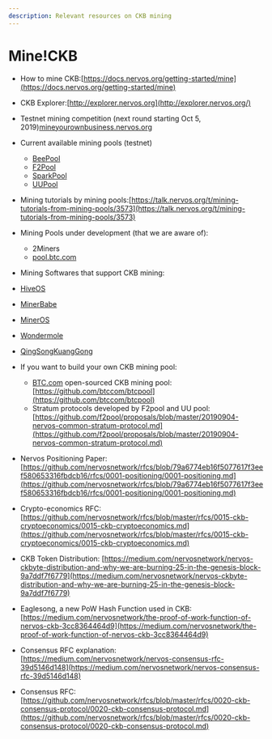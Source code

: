 ```yaml
---
description: Relevant resources on CKB mining
---
```


# Mine!CKB

* How to mine CKB:[https://docs.nervos.org/getting-started/mine](https://docs.nervos.org/getting-started/mine)
* CKB Explorer:[http://explorer.nervos.org](http://explorer.nervos.org/)
* Testnet mining competition \(next round starting Oct 5, 2019\)[mineyourownbusiness.nervos.org](http://mineyourownbusiness.nervos.org/)
* Current available mining pools \(testnet\)
  * [BeePool](https://www.beepool.org/tutorial/ckb)
  * [F2Pool](https://blog.f2pool.com/zh/help/mining-tutorial/start-mining/ckb)
  * [SparkPool](https://support.sparkpool.com/hc/zh-cn/articles/360000440961)
  * [UUPool](https://uupool.cn/tutorial/66)
* Mining tutorials by mining pools:[https://talk.nervos.org/t/mining-tutorials-from-mining-pools/3573](https://talk.nervos.org/t/mining-tutorials-from-mining-pools/3573)
* Mining Pools under development \(that we are aware of\):
  * 2Miners
  * [pool.btc.com](https://pool.btc.com/)
*  Mining Softwares that support CKB mining:

  * [HiveOS](https://hiveos.farm/)
  * [MinerBabe](https://www.minerbabe.com/pc.html/#/)
  * [MinerOS](https://www.mineros.cn/index.php/zh/newprofit/394-ckb-nervos)
  * [Wondermole](https://wondermole.io/)
  * [QingSongKuangGong](http://www.qskg.top/ckb.html)

* If you want to build your own CKB mining pool:

  * [BTC.com](http://BTC.com) open-sourced CKB mining pool: [https://github.com/btccom/btcpool](https://github.com/btccom/btcpool)
  * Stratum protocols developed by F2pool and UU pool:[https://github.com/f2pool/proposals/blob/master/20190904-nervos-common-stratum-protocol.md](https://github.com/f2pool/proposals/blob/master/20190904-nervos-common-stratum-protocol.md)

* Nervos Positioning Paper: [https://github.com/nervosnetwork/rfcs/blob/79a6774eb16f5077617f3eef580653316fbdcb16/rfcs/0001-positioning/0001-positioning.md](https://github.com/nervosnetwork/rfcs/blob/79a6774eb16f5077617f3eef580653316fbdcb16/rfcs/0001-positioning/0001-positioning.md)
* Crypto-economics RFC: [https://github.com/nervosnetwork/rfcs/blob/master/rfcs/0015-ckb-cryptoeconomics/0015-ckb-cryptoeconomics.md](https://github.com/nervosnetwork/rfcs/blob/master/rfcs/0015-ckb-cryptoeconomics/0015-ckb-cryptoeconomics.md)
* CKB Token Distribution: [https://medium.com/nervosnetwork/nervos-ckbyte-distribution-and-why-we-are-burning-25-in-the-genesis-block-9a7ddf7f6779](https://medium.com/nervosnetwork/nervos-ckbyte-distribution-and-why-we-are-burning-25-in-the-genesis-block-9a7ddf7f6779)
* Eaglesong, a new PoW Hash Function used in CKB: [https://medium.com/nervosnetwork/the-proof-of-work-function-of-nervos-ckb-3cc8364464d9](https://medium.com/nervosnetwork/the-proof-of-work-function-of-nervos-ckb-3cc8364464d9)
* Consensus RFC explanation: [https://medium.com/nervosnetwork/nervos-consensus-rfc-39d5146d148](https://medium.com/nervosnetwork/nervos-consensus-rfc-39d5146d148)
* Consensus RFC: [https://github.com/nervosnetwork/rfcs/blob/master/rfcs/0020-ckb-consensus-protocol/0020-ckb-consensus-protocol.md](https://github.com/nervosnetwork/rfcs/blob/master/rfcs/0020-ckb-consensus-protocol/0020-ckb-consensus-protocol.md)





